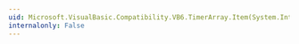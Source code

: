 ```yaml
---
uid: Microsoft.VisualBasic.Compatibility.VB6.TimerArray.Item(System.Int16)
internalonly: False
---
```

